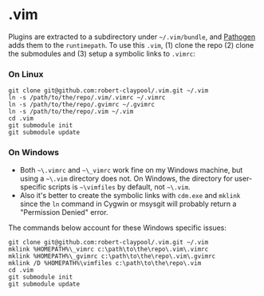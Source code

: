 # .vim
Plugins are extracted to a subdirectory under `~/.vim/bundle`, and [Pathogen](https://github.com/tpope/vim-pathogen) adds them to the `runtimepath`. To use this `.vim`, (1) clone the repo (2) clone the submodules and (3) setup a symbolic links to `.vimrc`:

### On Linux
```Shell
git clone git@github.com:robert-claypool/.vim.git ~/.vim
ln -s /path/to/the/repo/.vim/.vimrc ~/.vimrc
ln -s /path/to/the/repo/.gvimrc ~/.gvimrc
ln -s /path/to/the/repo/.vim ~/.vim
cd .vim
git submodule init
git submodule update
```
### On Windows
* Both `~\.vimrc` and `~\_vimrc` work fine on my Windows machine, but using a `~\.vim` directory does not.
On Windows, the directory for user-specific scripts is `~\vimfiles` by default, not `~\.vim`. 
* Also it's better to create the symbolic links with `cdm.exe` and `mklink` since the `ln` command
in Cygwin or msysgit will probably return a "Permission Denied" error.

The commands below account for these Windows specific issues:

```Shell
git clone git@github.com:robert-claypool/.vim.git ~/.vim
mklink %HOMEPATH%\_vimrc c:\path\to\the\repo\.vim\.vimrc
mklink %HOMEPATH%\_gvimrc c:\path\to\the\repo\.vim\.gvimrc
mklink /D %HOMEPATH%\vimfiles c:\path\to\the\repo\.vim
cd .vim
git submodule init
git submodule update
```
